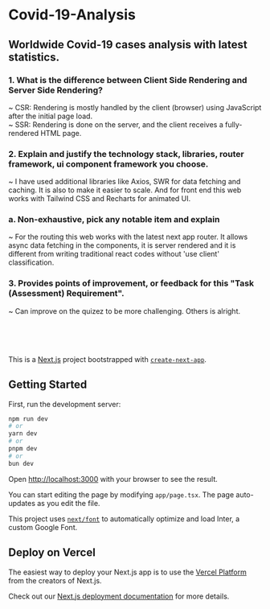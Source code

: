 # Covid-19-Analysis
## Worldwide Covid-19 cases analysis with latest statistics.


### 1. What is the difference between Client Side Rendering and Server Side Rendering?
~ CSR: Rendering is mostly handled by the client (browser) using JavaScript after the initial page load.
<br>
~ SSR: Rendering is done on the server, and the client receives a fully-rendered HTML page.
### 2. Explain and justify the technology stack, libraries, router framework, ui component framework you choose.
~ I have used additional libraries like Axios, SWR for data fetching and caching. It is also to make it easier to scale. And for front end this web works with Tailwind CSS and Recharts for animated UI.
### a. Non-exhaustive, pick any notable item and explain
~ For the routing this web works with the latest next app router. It allows async data fetching in the components, it is server rendered and it is different from writing traditional react codes without 'use client' classification.
### 3. Provides points of improvement, or feedback for this "Task (Assessment) Requirement".
~ Can improve on the quizez to be more challenging. Others is alright.


<br>
<br>
<br>





This is a [Next.js](https://nextjs.org/) project bootstrapped with [`create-next-app`](https://github.com/vercel/next.js/tree/canary/packages/create-next-app).

## Getting Started

First, run the development server:

```bash
npm run dev
# or
yarn dev
# or
pnpm dev
# or
bun dev
```

Open [http://localhost:3000](http://localhost:3000) with your browser to see the result.

You can start editing the page by modifying `app/page.tsx`. The page auto-updates as you edit the file.

This project uses [`next/font`](https://nextjs.org/docs/basic-features/font-optimization) to automatically optimize and load Inter, a custom Google Font.


## Deploy on Vercel

The easiest way to deploy your Next.js app is to use the [Vercel Platform](https://vercel.com/new?utm_medium=default-template&filter=next.js&utm_source=create-next-app&utm_campaign=create-next-app-readme) from the creators of Next.js.

Check out our [Next.js deployment documentation](https://nextjs.org/docs/deployment) for more details.
